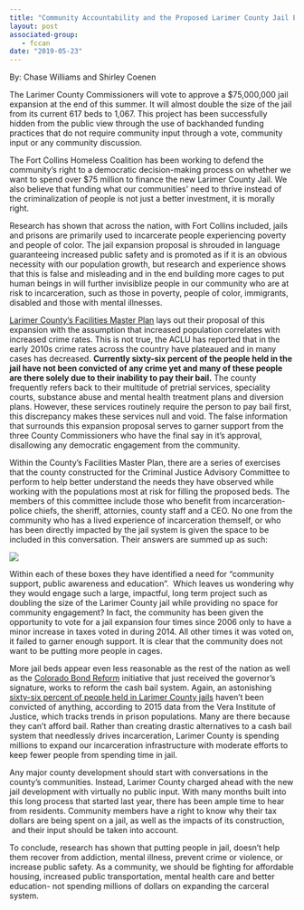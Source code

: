 ```yaml
---
title: "Community Accountability and the Proposed Larimer County Jail Expansion"
layout: post
associated-group:
   - fccan
date: "2019-05-23"
---
```


By: Chase Williams and Shirley Coenen

The Larimer County Commissioners will vote to approve a $75,000,000 jail expansion at the end of this summer. It will almost double the size of the jail from its current 617 beds to 1,067. This project has been successfully hidden from the public view through the use of backhanded funding practices that do not require community input through a vote, community input or any community discussion.  

The Fort Collins Homeless Coalition has been working to defend the community’s right to a democratic decision-making process on whether we want to spend over $75 million to finance the new Larimer County Jail. We also believe that funding what our communities' need to thrive instead of the criminalization of people is not just a better investment, it is morally right.  

Research has shown that across the nation, with Fort Collins included, jails and prisons are primarily used to incarcerate people experiencing poverty and people of color. The jail expansion proposal is shrouded in language guaranteeing increased public safety and is promoted as if it is an obvious necessity with our population growth, but research and experience shows that this is false and misleading and in the end building more cages to put human beings in will further invisiblize people in our community who are at risk to incarceration, such as those in poverty, people of color, immigrants, disabled and those with mental illnesses.  

[Larimer County’s Facilities Master Plan](https://apps.larimer.org/bids/documents/P18-23_0207325.pdf) lays out their proposal of this expansion with the assumption that increased population correlates with increased crime rates. This is not true, the ACLU has reported that in the early 2010s crime rates across the country have plateaued and in many cases has decreased. **Currently sixty-six percent of the people held in the jail have not been convicted of any crime yet and many of these people are there solely due to their inability to pay their bail.** The county frequently refers back to their multitude of pretrial services, speciality courts, substance abuse and mental health treatment plans and diversion plans. However, these services routinely require the person to pay bail first, this discrepancy makes these services null and void. The false information that surrounds this expansion proposal serves to garner support from the three County Commissioners who have the final say in it’s approval, disallowing any democratic engagement from the community.

Within the County’s Facilities Master Plan, there are a series of exercises that the county constructed for the Criminal Justice Advisory Committee to perform to help better understand the needs they have observed while working with the populations most at risk for filling the proposed beds. The members of this committee include those who benefit from incarceration- police chiefs, the sheriff, attornies, county staff and a CEO. No one from the community who has a lived experience of incarceration themself, or who has been directly impacted by the jail system is given the space to be included in this conversation. Their answers are summed up as such:

![](https://lh4.googleusercontent.com/e_JZWB2NGIGoecBTu546bL-4pejVHpL513Lj1O6teX4aSCW2_fVHnueNTXHv5MLSyLQoiB9ZlIUbwTXqVMdOsI98M6Gbz6wr20_VcB2AUiy73STtCdkaaYkqgbCnQ8UwFqf-RwYG)

Within each of these boxes they have identified a need for “community support, public awareness and education”.  Which leaves us wondering why they would engage such a large, impactful, long term project such as doubling the size of the Larimer County jail while providing no space for community engagement? In fact, the community has been given the opportunity to vote for a jail expansion four times since 2006 only to have a minor increase in taxes voted in during 2014. All other times it was voted on, it failed to garner enough support. It is clear that the community does not want to be putting more people in cages.

More jail beds appear even less reasonable as the rest of the nation as well as the [Colorado Bond Reform](https://leg.colorado.gov/bills/hb19-1226) initiative that just received the governor’s signature, works to reform the cash bail system. Again, an astonishing [sixty-six percent of people held in Larimer County jails](http://trends.vera.org/rates/larimer-county-co) haven’t been convicted of anything, according to 2015 data from the Vera Institute of Justice, which tracks trends in prison populations. Many are there because they can’t afford bail. Rather than creating drastic alternatives to a cash bail system that needlessly drives incarceration, Larimer County is spending millions to expand our incarceration infrastructure with moderate efforts to keep fewer people from spending time in jail.

Any major county development should start with conversations in the county’s communities. Instead, Larimer County charged ahead with the new jail development with virtually no public input. With many months built into this long process that started last year, there has been ample time to hear from residents. Community members have a right to know why their tax dollars are being spent on a jail, as well as the impacts of its construction,  and their input should be taken into account.

To conclude, research has shown that putting people in jail, doesn’t help them recover from addiction, mental illness, prevent crime or violence, or increase public safety. As a community, we should be fighting for affordable housing, increased public transportation, mental health care and better education- not spending millions of dollars on expanding the carceral system.
